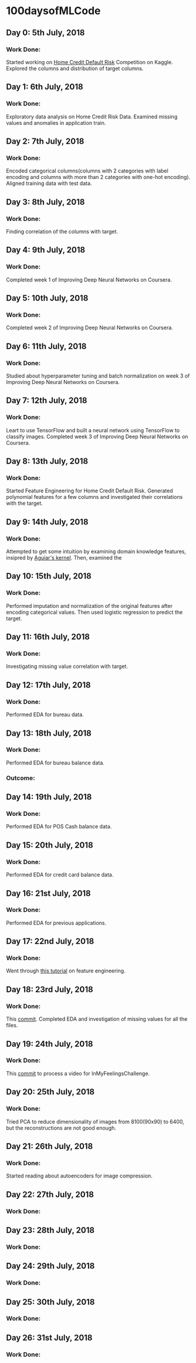 # 100daysofMLCode

## Day 0: 5th July, 2018
### Work Done: 
Started working on <a href=https://www.kaggle.com/c/home-credit-default-risk/>Home Credit Default Risk</a> Competition on Kaggle. Explored the columns and distribution of target columns.

## Day 1: 6th July, 2018
### Work Done: 
Exploratory data analysis on Home Credit Risk Data. Examined missing values and anomalies in application train.

## Day 2: 7th July, 2018
### Work Done:
Encoded categorical columns(columns with 2 categories with label encoding and columns with more than 2 categories with one-hot encoding). Aligned training data with test data.

## Day 3: 8th July, 2018
### Work Done: 
Finding correlation of the columns with target.

## Day 4: 9th July, 2018
### Work Done: 
Completed week 1 of Improving Deep Neural Networks on Coursera.

## Day 5: 10th July, 2018
### Work Done: 
Completed week 2 of Improving Deep Neural Networks on Coursera.

## Day 6: 11th July, 2018
### Work Done: 
Studied about hyperparameter tuning and batch normalization on week 3 of Improving Deep Neural Networks on Coursera.

## Day 7: 12th July, 2018
### Work Done: 
Leart to use TensorFlow and built a neural network using TensorFlow to classify images. Completed week 3 of Improving Deep Neural Networks on Coursera.

## Day 8: 13th July, 2018
### Work Done: 
Started Feature Engineering for Home Credit Default Risk. Generated polynomial features for a few columns and investigated their correlations with the target. 

## Day 9: 14th July, 2018
### Work Done: 
Attempted to get some intuition by examining domain knowledge features, insipred by <a href=https://www.kaggle.com/jsaguiar/updated-0-792-lb-lightgbm-with-simple-features>Aguiar's kernel</a>. Then, examined the 

## Day 10: 15th July, 2018
### Work Done: 
Performed imputation and normalization of the original features after encoding categorical values. Then used logistic regression to predict the target.

## Day 11: 16th July, 2018
### Work Done: 
Investigating missing value correlation with target.

## Day 12: 17th July, 2018
### Work Done: 
Performed EDA for bureau data.

## Day 13: 18th July, 2018
### Work Done: 
Performed EDA for bureau balance data.

### Outcome:

## Day 14: 19th July, 2018
### Work Done: 
Performed EDA for POS Cash balance data.

## Day 15: 20th July, 2018
### Work Done: 
Performed EDA for credit card balance data.

## Day 16: 21st July, 2018
### Work Done: 
Performed EDA for previous applications.

## Day 17: 22nd July, 2018
### Work Done: 
Went through <a href=https://www.datacamp.com/community/tutorials/feature-engineering-kaggle>this tutorial</a> on feature engineering.

## Day 18: 23rd July, 2018
### Work Done: 
This <a href=https://github.com/nova-009/Home-Credit-Default-Risk/commit/206a3165efb44f58ecf5fb836252d55d4796e00c>commit</a>. Completed EDA and investigation of missing values for all the files.

## Day 19: 24th July, 2018
### Work Done: 
This <a href=https://github.com/nova-009/InMyFeelingsChallenge/commit/90d1e7a071c767f3fee9af7558a62b92d2c2a8aa>commit</a> to process a video for InMyFeelingsChallenge.

## Day 20: 25th July, 2018
### Work Done: 
Tried PCA to reduce dimensionality of images from 8100(90x90) to 6400, but the reconstructions are not good enough.

## Day 21: 26th July, 2018
### Work Done: 
Started reading about autoencoders for image compression.

## Day 22: 27th July, 2018
### Work Done: 

## Day 23: 28th July, 2018
### Work Done: 

## Day 24: 29th July, 2018
### Work Done: 

## Day 25: 30th July, 2018
### Work Done: 

## Day 26: 31st July, 2018
### Work Done: 
